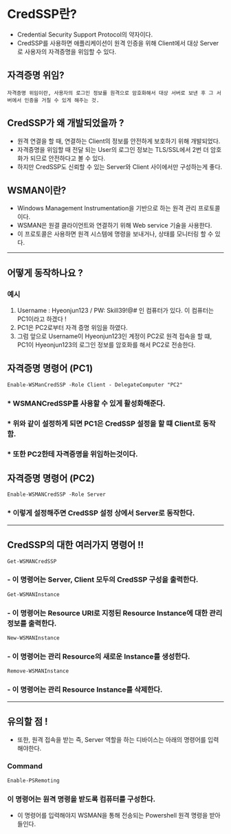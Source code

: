 # CredSSP란?
* Credential Security Support Protocol의 약자이다.
* CredSSP를 사용하면 애플리케이션이 원격 인증을 위해 Client에서 대상 Server로 사용자의 자격증명을 위임할 수 있다.

## 자격증명 위임?

    자격증명 위임이란, 사용자의 로그인 정보를 원격으로 암호화해서 대상 서버로 보낸 후 그 서버에서 인증을 거칠 수 있게 해주는 것.

## CredSSP가 왜 개발되었을까 ?
* 원격 연결을 할 때, 연결하는 Client의 정보를 안전하게 보호하기 위해 개발되었다.
* 자격증명을 위임할 때 전달 되는 User의 로그인 정보는 TLS/SSL에서 2번 더 암호화가 되므로 안전하다고 볼 수 있다.
* 하지만 CredSSP도 신뢰할 수 있는 Server와 Client 사이에서만 구성하는게 좋다.

## WSMAN이란?
* Windows Management Instrumentation을 기반으로 하는 원격 관리 프로토콜이다.
* WSMAN은 원결 클라이언트와 연결하기 위해 Web service 기술을 사용한다.
* 이 프로토콜은 사용하면 원격 시스템에 명령을 보내거나, 상태를 모니터링 할 수 있다. 
--- 

## 어떻게 동작하나요 ?

### 예시

1. Username : Hyeonjun123 / PW: Skill39!@# 인 컴퓨터가 있다. 이 컴퓨터는 PC1이라고 하겠다 !
2. PC1은 PC2로부터 자격 증명 위임을 하였다.
3. 그럼 앞으로 Username이 Hyeonjun123인 계정이 PC2로 원격 접속을 할 떄, PC1이 Hyeonjun123의 로그인 정보를 암호화를 해서 PC2로 전송한다.

## 자격증명 명령어 (PC1)
    Enable-WSManCredSSP -Role Client - DelegateComputer "PC2"
### * WSMANCredSSP를 사용할 수 있게 활성화해준다. 
### * 위와 같이 설정하게 되면 PC1은 CredSSP 설정을 할 떄 Client로 동작함.
### * 또한 PC2한테 자격증명을 위임하는것이다.

## 자격증명 명령어 (PC2)
    Enable-WSMANCredSSP -Role Server
### * 이렇게 설정해주면 CredSSP 설정 상에서 Server로 동작한다.

---

## CredSSP의 대한 여러가지 명령어 !!

    Get-WSMANCredSSP 
###  - 이 명령어는 Server, Client 모두의 CredSSP 구성을 출력한다.
    Get-WSMANInstance
### - 이 명령어는 Resource URI로 지정된 Resource Instance에 대한 관리 정보를 출력한다.
    New-WSMANInstance
### - 이 명령어는 관리 Resource의 새로운 Instance를 생성한다.
    Remove-WSMANInstance
### - 이 명령어는 관리 Resource Instance를 삭제한다.

---

## 유의할 점 !
* 또한, 원격 접속을 받는 즉, Server 역할을 하는 디바이스는 아래의 명령어를 입력해야한다.

### Command
    Enable-PSRemoting
### 이 명령어는 원격 명령을 받도록 컴퓨터를 구성한다.
* 이 명령어를 입력해야지 WSMAN을 통해 전송되는 Powershell 원격 명령을 받아들인다.
